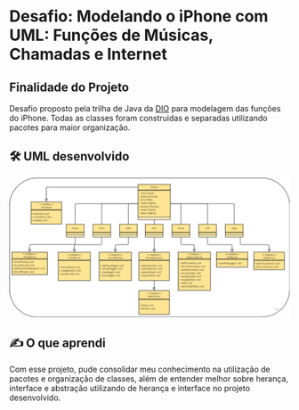 # Desafio: Modelando o iPhone com UML: Funções de Músicas, Chamadas e Internet
## Finalidade do Projeto
Desafio proposto pela trilha de Java da [DIO](https://www.dio.me) para modelagem das funções do iPhone. Todas as classes foram construidas e separadas utilizando pacotes para maior organização.

## 🛠 UML desenvolvido
![image.png](https://github.com/wChrstphr/Bootcamps/blob/bc6ab55f28f7d9a087a9ef9c7a5815baa2d6052f/Claro-Java/Projetos/ModelagemIPhone/img/iPhone-UML.png)

## ✍ O que aprendi
Com esse projeto, pude consolidar meu conhecimento na utilização de pacotes e organização de classes, além de entender melhor sobre herança, interface e abstração utilizando de herança e interface no projeto desenvolvido.
